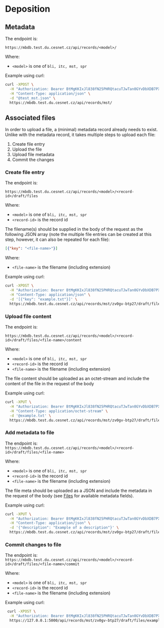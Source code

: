 # Deposition

## Metadata

The endpoint is:

`https://mbdb.test.du.cesnet.cz/api/records/<model>/`

Where:
  * `<model>` is one of `bli, itc, mst, spr`

Example using curl:

```bash
curl -XPOST \
  -H "Authorization: Bearer BtMgKKIxJl838fN25PHRQtacuTJwTan0GYvDbXDB7PXoPYSHcugjZSrXQu6Y" \
  -H "Content-Type: application/json" \
  -d "@test_mst.json" \
  https://mbdb.test.du.cesnet.cz/api/records/mst/
```

## Associated files

In order to upload a file, a (minimal) metadata record already needs to exist.
Unlike with the metadata record, it takes multiple steps to upload each file:

 1. Create file entry
 2. Upload the file
 3. Upload file metadata
 4. Commit the changes

### Create file entry

The endpoint is:

`https://mbdb.test.du.cesnet.cz/api/records/<model>/<record-id>/draft/files`

Where:
  * `<model>` is one of `bli, itc, mst, spr`
  * `<record-id>` is the record id

The filename(s) should be supplied in the body of the request as
the following JSON array (note the multiple file entries can be created at this step,
however, it can also be repeated for each file):
```json
[{"key": "<file-name>"}]
```
Where:
  * `<file-name>` is the filename (including extension)

Example using curl:

```bash
curl -XPOST \
  -H "Authorization: Bearer BtMgKKIxJl838fN25PHRQtacuTJwTan0GYvDbXDB7PXoPYSHcugjZSrXQu6Y" \
  -H "Content-Type: application/json" \
  -d '[{"key": "example.txt"}]' \
  https://mbdb.test.du.cesnet.cz/api/records/mst/zv0gv-btp27/draft/files

```

### Upload file content

The endpoint is:

`https://mbdb.test.du.cesnet.cz/api/records/<model>/<record-id>/draft/files/<file-name>/content`

Where:
  * `<model>` is one of `bli, itc, mst, spr`
  * `<record-id>` is the record id
  * `<file-name>` is the filename (including extension)

The file content should be uploaded as an octet-stream and include the content
of the file in the request of the body

Example using curl:

```bash
curl -XPUT \
  -H "Authorization: Bearer BtMgKKIxJl838fN25PHRQtacuTJwTan0GYvDbXDB7PXoPYSHcugjZSrXQu6Y" \
  -H "Content-Type: application/octet-stream" \
  -d '@example.txt' \
  https://mbdb.test.du.cesnet.cz/api/records/mst/zv0gv-btp27/draft/files/example.txt/content
```

### Add metadata to file
The endpoint is:
`https://mbdb.test.du.cesnet.cz/api/records/<model>/<record-id>/draft/files/<file-name>`

Where:
  * `<model>` is one of `bli, itc, mst, spr`
  * `<record-id>` is the record id
  * `<file-name>` is the filename (including extension)

The file meta should be uploaded as a JSON and include the metadata
in the request of the body (see [Files](../../datamodel/files.md#fields-available-in-files-metadata)
for available metadata fields).

Example using curl:

```bash
curl -XPUT \
  -H "Authorization: Bearer BtMgKKIxJl838fN25PHRQtacuTJwTan0GYvDbXDB7PXoPYSHcugjZSrXQu6Y" \
  -H "Content-Type: application/json" \
  -d '{"description": "Example of a description"}' \
  https://mbdb.test.du.cesnet.cz/api/records/mst/zv0gv-btp27/draft/files/example.txt
```
### Commit changes to file

The endpoint is:
`https://mbdb.test.du.cesnet.cz/api/records/<model>/<record-id>/draft/files/<file-name>/commit`

Where:
  * `<model>` is one of `bli, itc, mst, spr`
  * `<record-id>` is the record id
  * `<file-name>` is the filename (including extension)

Example using curl:

```bash
 curl -XPOST \
  -H "Authorization: Bearer BtMgKKIxJl838fN25PHRQtacuTJwTan0GYvDbXDB7PXoPYSHcugjZSrXQu6Y" \
  https://127.0.0.1:5000/api/records/mst/zv0gv-btp27/draft/files/example.txt/commit
```